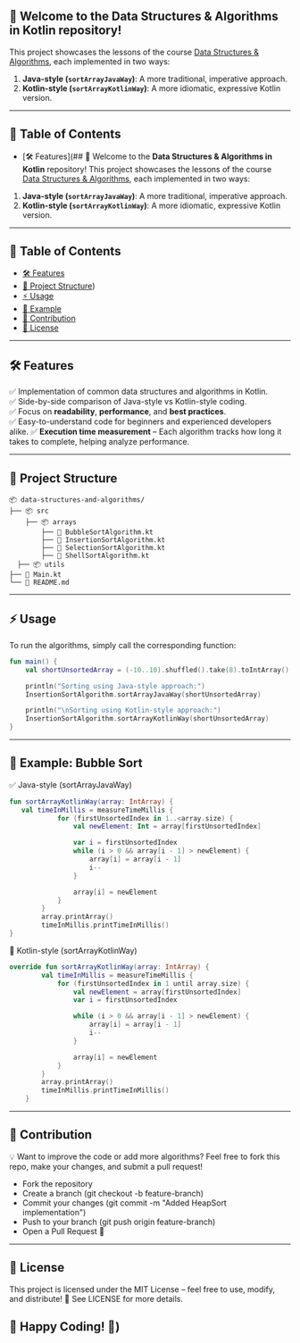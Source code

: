 ## 🚀 Welcome to the **Data Structures & Algorithms in Kotlin** repository! 
This project showcases the lessons of the course [Data Structures & Algorithms](https://www.udemy.com/course/data-structures-and-algorithms-deep-dive-using-java/?srsltid=AfmBOorCZMEp3TDzPCE8WHT2wfX5RjSNNwHq8d4TYLmeg9sGyEKzjBco), each implemented in two ways:
1. **Java-style (`sortArrayJavaWay`)**: A more traditional, imperative approach.
2. **Kotlin-style (`sortArrayKotlinWay`)**: A more idiomatic, expressive Kotlin version.

---

## 📖 Table of Contents
- [🛠️ Features](## 🚀 Welcome to the **Data Structures & Algorithms in Kotlin** repository! 
This project showcases the lessons of the course [Data Structures & Algorithms](https://www.udemy.com/course/data-structures-and-algorithms-deep-dive-using-java/?srsltid=AfmBOorCZMEp3TDzPCE8WHT2wfX5RjSNNwHq8d4TYLmeg9sGyEKzjBco), each implemented in two ways:
1. **Java-style (`sortArrayJavaWay`)**: A more traditional, imperative approach.
2. **Kotlin-style (`sortArrayKotlinWay`)**: A more idiomatic, expressive Kotlin version.

---

## 📖 Table of Contents
- [🛠️ Features](#%EF%B8%8F-features-1)
- [📂 Project Structure]([#-project-structure-1))
- [⚡ Usage](#-usage-1)
- [📝 Example](#-example-bubble-sort-1)
- [📌 Contribution](#-contribution-1)
- [📄 License](#-contribution-1)

---

## 🛠️ Features
✅ Implementation of common data structures and algorithms in Kotlin.  
✅ Side-by-side comparison of Java-style vs Kotlin-style coding.  
✅ Focus on **readability**, **performance**, and **best practices**.  
✅ Easy-to-understand code for beginners and experienced developers alike.
✅ **Execution time measurement** – Each algorithm tracks how long it takes to complete, helping analyze performance. 

---

## 📂 Project Structure

```
📦 data-structures-and-algorithms/
├── 📦 src
    ├── 📦 arrays
        ├── 📜 BubbleSortAlgorithm.kt
        ├── 📜 InsertionSortAlgorithm.kt
        ├── 📜 SelectionSortAlgorithm.kt
        ├── 📜 ShellSortAlgorithm.kt
  ├── 📦 utils
├── 📜 Main.kt
└── 📜 README.md
```
---

## ⚡ Usage
To run the algorithms, simply call the corresponding function:

```kotlin
fun main() {
    val shortUnsortedArray = (-10..10).shuffled().take(8).toIntArray()

    println("Sorting using Java-style approach:")
    InsertionSortAlgorithm.sortArrayJavaWay(shortUnsortedArray)

    println("\nSorting using Kotlin-style approach:")
    InsertionSortAlgorithm.sortArrayKotlinWay(shortUnsortedArray)
}
```
---

## 📝 Example: Bubble Sort

✅ Java-style (sortArrayJavaWay)

```kotlin
fun sortArrayKotlinWay(array: IntArray) {
   val timeInMillis = measureTimeMillis {
            for (firstUnsortedIndex in 1..<array.size) {
                val newElement: Int = array[firstUnsortedIndex]

                var i = firstUnsortedIndex
                while (i > 0 && array[i - 1] > newElement) {
                    array[i] = array[i - 1]
                    i--
                }

                array[i] = newElement
            }
        }
        array.printArray()
        timeInMillis.printTimeInMillis()
}
```
🎯 Kotlin-style (sortArrayKotlinWay)

```kotlin
override fun sortArrayKotlinWay(array: IntArray) {
        val timeInMillis = measureTimeMillis {
            for (firstUnsortedIndex in 1 until array.size) {
                val newElement = array[firstUnsortedIndex]
                var i = firstUnsortedIndex

                while (i > 0 && array[i - 1] > newElement) {
                    array[i] = array[i - 1]
                    i--
                }

                array[i] = newElement
            }
        }
        array.printArray()
        timeInMillis.printTimeInMillis()
    }
```

---

## 📌 Contribution
💡 Want to improve the code or add more algorithms?
Feel free to fork this repo, make your changes, and submit a pull request!

- Fork the repository
- Create a branch (git checkout -b feature-branch)
- Commit your changes (git commit -m "Added HeapSort implementation")
- Push to your branch (git push origin feature-branch)
- Open a Pull Request 🚀

---

## 📄 License
This project is licensed under the MIT License – feel free to use, modify, and distribute!
📜 See LICENSE for more details.

## 🎯 Happy Coding! 🚀)
